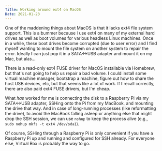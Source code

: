 ```yaml
---
Title: Working around ext4 on MacOS
Date: 2021-01-23
---
```


One of the maddening things about MacOS is that it lacks ext4 file system
support. This is a bummer because I use ext4 on many of my external hard
drives as well as boot volumes for various headless Linux machines. Once in a
while, these boot drives become corrupted (due to user error) and I find myself
wanting to mount the file system on another system to repair the error. Ideally
I can just pop it in a SATA<->USB adapter and mount it on my Mac, but alas...

<!-- more -->

There is a read-only ext4 FUSE driver for MacOS installable via Homebrew, but
that's not going to help us repair a bad volume. I could install some virtual
machine manager, bootstrap a machine, figure out how to share the host USB
devices, etc, but that seems like a lot of work. If I recall correctly, there
are also paid ext4 FUSE drivers, but I'm cheap.

What *has* worked for me is connecting the disk to a Raspberry Pi via my
SATA<->USB adapter, SSHing onto the Pi from my MacBook, and mounting the drive
that way. And in case of long-running processes (like reformatting the drive),
to avoid the MacBook falling asleep or anything else that might drop the SSH
session, we can use `nohup` to keep the process alive (e.g., `sudo nohup mkfs
-t ext4 /dev/sda1`).

Of course, SSHing through a Raspberry Pi is only convenient if you have a
Raspberry Pi up and running and configured for SSH already. For everyone else,
Virtual Box is probably the way to go.
